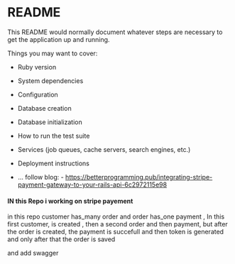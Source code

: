 # README

This README would normally document whatever steps are necessary to get the
application up and running.

Things you may want to cover:

* Ruby version

* System dependencies

* Configuration

* Database creation

* Database initialization

* How to run the test suite

* Services (job queues, cache servers, search engines, etc.)

* Deployment instructions

* ...
follow blog: -
https://betterprogramming.pub/integrating-stripe-payment-gateway-to-your-rails-api-6c2972115e98


<h4> IN this Repo i working on stripe payement </h4>
<p> in this repo customer has_many order and order has_one payment , In this first customer, is created , then a second order and then payment, but after the order is created, the payment is succefull and then token is generated and only after that the order is saved </p>
<p>and add swagger </p>
